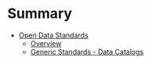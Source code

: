 # Summary

* [Open Data Standards](README.md)
   * [Overview](overview.md)
   * [Generic Standards - Data Catalogs](generic-standards-data-catalogs.md/generic-standards-data-catalogsmd.md)

